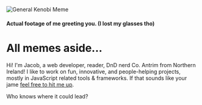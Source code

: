 ![General Kenobi Meme](https://media.giphy.com/media/Nx0rz3jtxtEre/giphy.gif)
#### Actual footage of me greeting you. (I lost my glasses tho)

# All memes aside...

Hi! I'm Jacob, a web developer, reader, DnD nerd Co. Antrim from Northern Ireland!
I like to work on fun, innovative, and people-helping projects, mostly in JavaScript related tools & frameworks. If that sounds like your jame [feel free to hit me up](mailto:jacobtmurphy@hey.com). 

Who knows where it could lead?
<!--
**jacobtmurph/jacobtmurph** is a ✨ _special_ ✨ repository because its `README.md` (this file) appears on your GitHub profile.

Here are some ideas to get you started:

- 🔭 I’m currently working on ...
- 🌱 I’m currently learning ...
- 👯 I’m looking to collaborate on ...
- 🤔 I’m looking for help with ...
- 💬 Ask me about ...
- 📫 How to reach me: ...
- 😄 Pronouns: ...
- ⚡ Fun fact: ...
-->
